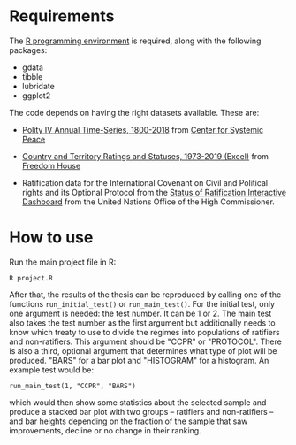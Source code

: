 # Requirements

The [R programming environment](https://www.r-project.org/) is required, 
along with the following packages:

* gdata
* tibble
* lubridate
* ggplot2

The code depends on having the right datasets available. These are:

*	[Polity IV Annual Time-Series, 
	1800-2018](http://www.systemicpeace.org/inscr/p4v2018.xls) from 
	[Center for Systemic 
	Peace](https://www.systemicpeace.org/inscrdata.html) 

*	[Country and Territory Ratings and Statuses, 1973-2019 
	(Excel)](https://freedomhouse.org/sites/default/files/Country_and_Territory_Ratings_and_Statuses_FIW1973-2019.xls) 
	from [Freedom 
	House](https://freedomhouse.org/report-types/freedom-world)

*	Ratification data for the International Covenant on Civil and 
	Political rights and its Optional Protocol from the [Status of 
	Ratification Interactive Dashboard](https://indicators.ohchr.org/) 
	from the United Nations Office of the High Commissioner.

# How to use

Run the main project file in R:

```
R project.R
```

After that, the results of the thesis can be reproduced by calling one 
of the functions `run_initial_test()` or `run_main_test()`. For the 
initial test, only one argument is needed: the test number. It can be 1 
or 2. The main test also takes the test number as the first argument but 
additionally needs to know which treaty to use to divide the regimes 
into populations of ratifiers and non-ratifiers. This argument should be 
"CCPR" or "PROTOCOL". There is also a third, optional argument that 
determines what type of plot will be produced. "BARS" for a bar plot and 
"HISTOGRAM" for a histogram. An example test would be:

```
run_main_test(1, "CCPR", "BARS")
```

which would then show some statistics about the selected sample and 
produce a stacked bar plot with two groups – ratifiers and non-ratifiers 
– and bar heights depending on the fraction of the sample that saw 
improvements, decline or no change in their ranking.
